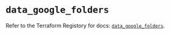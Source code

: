 # `data_google_folders`

Refer to the Terraform Registory for docs: [`data_google_folders`](https://registry.terraform.io/providers/hashicorp/google-beta/5.29.0/docs/data-sources/google_folders).
